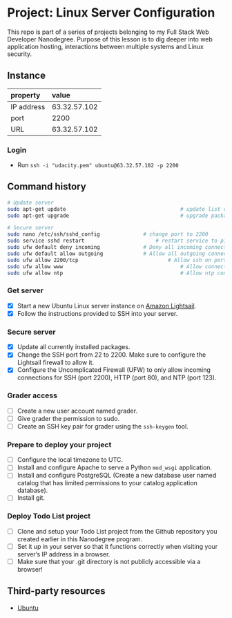 # Project: Linux Server Configuration

This repo is part of a series of projects belonging to my Full Stack Web Developer Nanodegree. Purpose of this lesson is to dig deeper into web application hosting, interactions between multiple systems and Linux security.

## Instance

| property   | value        |
| :--------- | :----------- |
| IP address | 63.32.57.102 |
| port       | 2200         |
| URL        | 63.32.57.102 |

### Login

-   Run `ssh -i "udacity.pem" ubuntu@63.32.57.102 -p 2200`

## Command history

```bash
# Update server
sudo apt-get update 									# update list of packages
sudo apt-get upgrade 									# upgrade packages

# Secure server
sudo nano /etc/ssh/sshd_config 				# change port to 2200
sudo service sshd restart 						# restart service to pick new port
sudo ufw default deny incoming 				# Deny all incoming connections
sudo ufw default allow outgoing 			# Allow all outgoing connections
sudo ufw allow 2200/tcp								# Allow ssh on port 2200
sudo ufw allow www										# Allow connections on port 80 using http	
sudo ufw allow ntp										# Allow ntp connections
```

### Get server

-   [x]  Start a new Ubuntu Linux server instance on [Amazon Lightsail](https://aws.amazon.com/de/lightsail/).
-   [x]  Follow the instructions provided to SSH into your server.

### Secure server

-   [x]  Update all currently installed packages.
-   [x]  Change the SSH port from 22 to 2200. Make sure to configure the Lightsail firewall to allow it.
-   [x]  Configure the Uncomplicated Firewall (UFW) to only allow incoming connections for SSH (port 2200), HTTP (port 80), and NTP (port 123).

### Grader access

-   [ ]  Create a new user account named grader.
-   [ ]  Give grader the permission to sudo.
-   [ ]  Create an SSH key pair for grader using the `ssh-keygen` tool.

### Prepare to deploy your project

-   [ ]  Configure the local timezone to UTC.
-   [ ]  Install and configure Apache to serve a Python `mod_wsgi` application.
-   [ ]  Install and configure PostgreSQL (Create a new database user named catalog that has limited permissions to your catalog application database).
-   [ ]  Install git.

### Deploy Todo List project

-   [ ]  Clone and setup your Todo List project from the Github repository you created earlier in this Nanodegree program.
-   [ ]  Set it up in your server so that it functions correctly when visiting your server’s IP address in a browser. 
-   [ ]  Make sure that your .git directory is not publicly accessible via a browser!

## Third-party resources

-   [Ubuntu](http://releases.ubuntu.com/16.04/)
